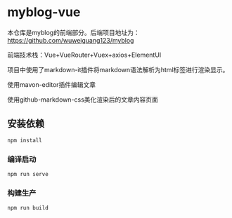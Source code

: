 # myblog-vue

本仓库是myblog的前端部分。后端项目地址为：https://github.com/wuweiguang123/myblog

前端技术栈：Vue+VueRouter+Vuex+axios+ElementUI

项目中使用了markdown-it插件将markdown语法解析为html标签进行渲染显示。

使用mavon-editor插件编辑文章

使用github-markdown-css美化渲染后的文章内容页面

## 安装依赖

```
npm install
```

### 编译启动
```
npm run serve
```

### 构建生产
```
npm run build
```
